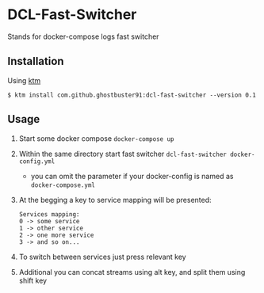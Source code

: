 # DCL-Fast-Switcher

Stands for docker-compose logs fast switcher

## Installation
Using [ktm](https://github.com/ghostbuster91/ktm)

`$ ktm install com.github.ghostbuster91:dcl-fast-switcher --version 0.1`


## Usage

1. Start some docker compose `docker-compose up`

2. Within the same directory start fast switcher `dcl-fast-switcher docker-config.yml`
    - you can omit the parameter if your docker-config is named as `docker-compose.yml`

3. At the begging a key to service mapping will be presented:

    ```
    Services mapping:
    0 -> some service
    1 -> other service
    2 -> one more service
    3 -> and so on...
    ```
4. To switch between services just press relevant key

5. Additional you can concat streams using alt key, and split them using shift key